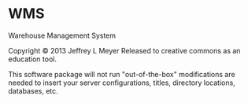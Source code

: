# WMS
Warehouse Management System

Copyright © 2013 Jeffrey L Meyer
Released to creative commons as an education tool.

This software package will not run "out-of-the-box" modifications are needed to insert your server configurations, titles, directory locations, databases, etc.
